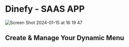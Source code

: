 # Dinefy - SAAS APP

![Screen Shot 2024-01-15 at 16 19 47](https://github.com/egy-dev-boys/Menu-HUB/assets/66588352/db139532-61d9-4f9f-86df-2646a67b3cb3)

## Create & Manage Your Dynamic Menu
